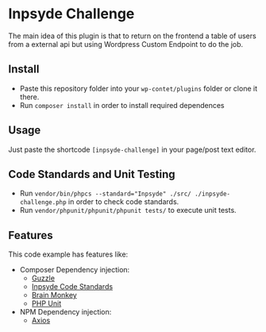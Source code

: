 # Inpsyde Challenge
The main idea of this plugin is that to return on the frontend a table of users from a external api but using Wordpress Custom Endpoint to do the job.


## Install
- Paste this repository folder into your `wp-contet/plugins` folder or clone it there.
- Run `composer install` in order to install required dependences

## Usage
Just paste the shortcode `[inpsyde-challenge]` in your page/post text editor.

## Code Standards and Unit Testing
- Run `vendor/bin/phpcs --standard="Inpsyde" ./src/ ./inpsyde-challenge.php` in order to check code standards.
- Run `vendor/phpunit/phpunit/phpunit tests/` to execute unit tests.

## Features
This code example has features like:
- Composer Dependency injection:
    - [Guzzle](https://docs.guzzlephp.org/en/stable/)
    - [Inpsyde Code Standards](https://github.com/inpsyde/php-coding-standards)
    - [Brain Monkey](https://giuseppe-mazzapica.gitbook.io/brain-monkey/)
    - [PHP Unit](https://phpunit.de/)
- NPM Dependency injection:
    - [Axios](https://axios-http.com/)

